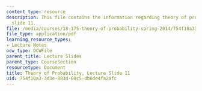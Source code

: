 ```yaml
---
content_type: resource
description: This file contains the information regarding theory of probability, lecture
  slide 11.
file: /media/courses/18-175-theory-of-probability-spring-2014/754f10a33d3e883d60c5db6de4fa24fc_MIT18_175S14_Lecture11.pdf
file_type: application/pdf
learning_resource_types:
- Lecture Notes
ocw_type: OCWFile
parent_title: Lecture Slides
parent_type: CourseSection
resourcetype: Document
title: Theory of Probability, Lecture Slide 11
uid: 754f10a3-3d3e-883d-60c5-db6de4fa24fc
---
```

